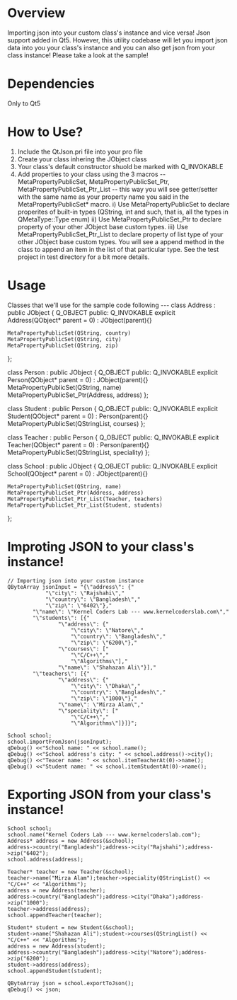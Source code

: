﻿Overview
======

Importing json into your custom class's instance and vice versa!
Json support added in Qt5. However, this utility codebase will let you import json data into you your class's instance and you can also get json from your class instance! Please take a look at the sample!


Dependencies
======
Only to Qt5


How to Use?
======
1) Include the QtJson.pri file into your pro file
2) Create your class inhering the JObject class
3) Your class's default constructor shuold be marked with Q_INVOKABLE
4) Add properties to your class using the 3 macros --  MetaPropertyPublicSet, MetaPropertyPublicSet_Ptr, MetaPropertyPublicSet_Ptr_List -- this way you will see getter/setter with the same name as your property name you said in the MetaPropertyPublicSet* macro.
  i) Use MetaPropertyPublicSet to declare properites of built-in types (QString, int and such, that is, all the types in QMetaType::Type enum)
  ii) Use MetaPropertyPublicSet_Ptr to declare property of your other JObject base custom types.
  iii) Use MetaPropertyPublicSet_Ptr_List to declare property of list type of your other JObject base custom types. You will see a append<PropertyName> method in the class to append an item in the list of that particular type.
See the test project in test directory for a bit more details.


Usage
======
Classes that we'll use for the sample code following ---
class Address : public JObject {
    Q_OBJECT
public:
    Q_INVOKABLE explicit Address(QObject* parent = 0) : JObject(parent){}

    MetaPropertyPublicSet(QString, country)
    MetaPropertyPublicSet(QString, city)
    MetaPropertyPublicSet(QString, zip)
};


class Person : public JObject {
    Q_OBJECT
public:
    Q_INVOKABLE explicit Person(QObject* parent = 0) : JObject(parent){}
    MetaPropertyPublicSet(QString, name)
    MetaPropertyPublicSet_Ptr(Address, address)
};


class Student : public Person {
    Q_OBJECT
public:
    Q_INVOKABLE explicit Student(QObject* parent = 0) : Person(parent){}
    MetaPropertyPublicSet(QStringList, courses)
};

class Teacher : public Person {
    Q_OBJECT
public:
    Q_INVOKABLE explicit Teacher(QObject* parent = 0) : Person(parent){}
    MetaPropertyPublicSet(QStringList, speciality)
};


class School : public JObject {
    Q_OBJECT
public:
    Q_INVOKABLE explicit School(QObject* parent = 0) : JObject(parent){}

    MetaPropertyPublicSet(QString, name)
    MetaPropertyPublicSet_Ptr(Address, address)
    MetaPropertyPublicSet_Ptr_List(Teacher, teachers)
    MetaPropertyPublicSet_Ptr_List(Student, students)
};


Improting JSON to your class's instance!
======
    // Importing json into your custom instance
    QByteArray jsonInput = "{\"address\": {"
                "\"city\": \"Rajshahi\","
                "\"country\": \"Bangladesh\","
                "\"zip\": \"6402\"},"
            "\"name\": \"Kernel Coders Lab --- www.kernelcoderslab.com\","
            "\"students\": [{"
                    "\"address\": {"
                        "\"city\": \"Natore\","
                        "\"country\": \"Bangladesh\","
                        "\"zip\": \"6200\"},"
                    "\"courses\": ["
                        "\"C/C++\","
                        "\"Algorithms\"],"
                    "\"name\": \"Shahazan Ali\"}],"
            "\"teachers\": [{"
                    "\"address\": {"
                        "\"city\": \"Dhaka\","
                        "\"country\": \"Bangladesh\","
                        "\"zip\": \"1000\"},"
                    "\"name\": \"Mirza Alam\","
                    "\"speciality\": ["
                        "\"C/C++\","
                        "\"Algorithms\"]}]}";

    School school;
    school.importFromJson(jsonInput);
    qDebug() <<"School name: " << school.name();
    qDebug() <<"School address's city: " << school.address()->city();
    qDebug() <<"Teacer name: " << school.itemTeacherAt(0)->name();
    qDebug() <<"Student name: " << school.itemStudentAt(0)->name();
	

Exporting JSON from your class's instance!
======
    School school;
    school.name("Kernel Coders Lab --- www.kernelcoderslab.com");
    Address* address = new Address(&school);
    address->country("Bangladesh");address->city("Rajshahi");address->zip("6402");
    school.address(address);

    Teacher* teacher = new Teacher(&school);
    teacher->name("Mirza Alam");teacher->speciality(QStringList() << "C/C++" << "Algorithms");
    address = new Address(teacher);
    address->country("Bangladesh");address->city("Dhaka");address->zip("1000");
    teacher->address(address);
    school.appendTeacher(teacher);

    Student* student = new Student(&school);
    student->name("Shahazan Ali");student->courses(QStringList() << "C/C++" << "Algorithms");
    address = new Address(student);
    address->country("Bangladesh");address->city("Natore");address->zip("6200");
    student->address(address);
    school.appendStudent(student);

    QByteArray json = school.exportToJson();
    qDebug() << json;
